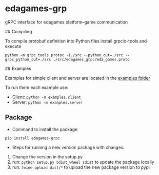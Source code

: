 # edagames-grp

gRPC interface for edagames platform-game communication

## Compiling

To compile protobuf definition into Python files install grpcio-tools and execute

`python -m grpc_tools.protoc -I./src --python_out=./src --grpc_python_out=./src ./src/edagames_grpc/eda_games.proto`

## Examples

Examples for simple client and server are located in the [examples folder](examples)

To run them each example use:
- Client: `python -m examples.client`
- Server: `python -m examples.server`


## Package

- Command to install the package:

`pip install edagames-grpc`

- Steps for running a new version package with changes:

1) Change the version in the setup.py
2) run: `python setup.py bdist_wheel sdist` to update the package locally
3) run: `twine upload dist/*` to upload the new package version to pypi